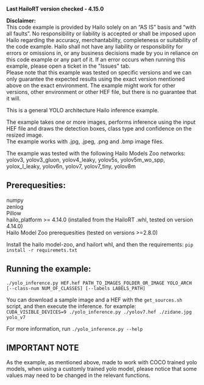 **Last HailoRT version checked - 4.15.0**

**Disclaimer:** <br />
This code example is provided by Hailo solely on an “AS IS” basis and “with all faults”. No responsibility or liability is accepted or shall be imposed upon Hailo regarding the accuracy, merchantability, completeness or suitability of the code example. Hailo shall not have any liability or responsibility for errors or omissions in, or any business decisions made by you in reliance on this code example or any part of it. If an error occurs when running this example, please open a ticket in the "Issues" tab.<br />
Please note that this example was tested on specific versions and we can only guarantee the expected results using the exact version mentioned above on the exact environment. The example might work for other versions, other environment or other HEF file, but there is no guarantee that it will.



This is a general YOLO architecture Hailo inference example.  

The example takes one or more images, performs inference using the input HEF file and draws the detection boxes, class type and confidence on the resized image.  
The example works with .jpg, .jpeg, .png and .bmp image files.  

The example was tested with the following Hailo Models Zoo networks:  
yolov3, yolov3_gluon, yolov4_leaky, yolov5s, yolov5m_wo_spp, yolox_l_leaky, yolov6n, yolov7, yolov7_tiny, yolov8m

## Prerequesities:  
numpy  
zenlog  
Pillow  
hailo_platform >= 4.14.0 (installed from the HailoRT .whl, tested on version 4.14.0)  
Hailo Model Zoo prerequesities (tested on versions >=2.8.0)

Install the hailo model-zoo, and hailort whl, and then the requirements:
`pip install -r requiremets.txt`


## Running the example:  
```./yolo_inference.py HEF.hef PATH_TO_IMAGES_FOLDER_OR_IMAGE YOLO_ARCH [--class-num NUM_OF_CLASSES] [--labels LABELS_PATH]```

You can download a sample image and a HEF with the `get_sources.sh` script, and then execute the inference.
for example:  
```CUDA_VISIBLE_DEVICES=9 ./yolo_inference.py ./yolov7.hef ./zidane.jpg yolo_v7```

For more information, run ```./yolo_inference.py --help```   

## IMPORTANT NOTE
As the example, as mentioned above, made to work with COCO trained yolo models, when using a customly trained yolo model, please notice that some values may need to be changed in the relevant functions.  